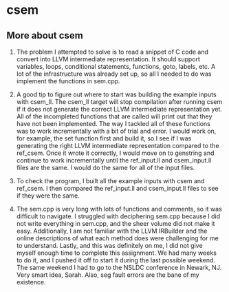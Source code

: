# csem

## More about csem
1. The problem I attempted to solve is to read a snippet of C code and convert into LLVM
intermediate representation. It should support variables, loops, conditional statements,
functions, goto, labels, etc. A lot of the infrastructure was already set up, so all I needed
to do was implement the functions in sem.cpp.

2. A good tip to figure out where to start was building the example inputs with csem_ll. The
csem_ll target will stop compilation after running csem if it does not generate the correct
LLVM intermediate representation yet. All of the incompleted functions that are called will
print out that they have not been implemented. The way I tackled all of these functions was to work incrementally with a bit of trial and
error. I would work on, for example, the set function first and build it, so I see if I was
generating the right LLVM intermediate representation compared to the ref_csem. Once
it wrote it correctly, I would move on to genstring and continue to work incrementally until
the ref_input.ll and csem_input.ll files are the same. I would do the same for all of the
input files.

3. To check the program, I built all the example inputs with csem and ref_csem. I then
compared the ref_input.ll and csem_input.ll files to see if they were the same.

4. The sem.cpp is very long with lots of functions and comments, so it was difficult to
navigate. I struggled with deciphering sem.cpp because I did not write everything in
sem.cpp, and the sheer volume did not make it easy. Additionally, I am not familiar with
the LLVM IRBuilder and the online descriptions of what each method does were
challenging for me to understand. Lastly, and this was definitely on me, I did not give
myself enough time to complete this assignment. We had many weeks to do it, and I
pushed it off to start it during the last possible weekend. The same weekend I had to go
to the NSLDC conference in Newark, NJ. Very smart idea, Sarah. Also, seg fault errors
are the bane of my existence.
